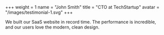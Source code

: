 +++
weight = 1
name = "John Smith"
title = "CTO at TechStartup"
avatar = "/images/testimonial-1.svg"
+++

We built our SaaS website in record time. 
The performance is incredible, and our users love the modern, clean design.